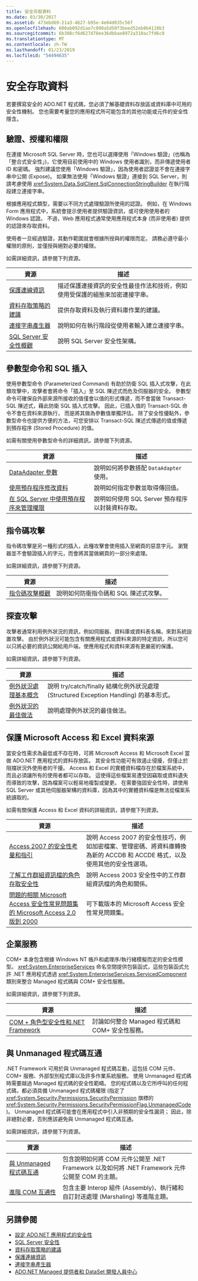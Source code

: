 ```yaml
---
title: 安全存取資料
ms.date: 03/30/2017
ms.assetid: 473ebd69-21a3-4627-b95e-4e04d035c56f
ms.openlocfilehash: 600ab092d1ae7c890a5d50f3beed52eb8b4110b3
ms.sourcegitcommit: 6b308cf6d627d78ee36dbbae8972a310ac7fd6c8
ms.translationtype: MT
ms.contentlocale: zh-TW
ms.lasthandoff: 01/23/2019
ms.locfileid: "54494635"
---
```

# <a name="secure-data-access"></a>安全存取資料
若要撰寫安全的 ADO.NET 程式碼，您必須了解基礎資料存放區或資料庫中可用的安全性機制。 您也需要考量您的應用程式所可能包含的其他功能或元件的安全性隱含。  
  
## <a name="authentication-authorization-and-permissions"></a>驗證、授權和權限  
 在連接 Microsoft SQL Server 時，您也可以選擇使用「Windows 驗證」(也稱為「整合式安全性」)，它使用目前使用中的 Windows 使用者識別，而非傳遞使用者 ID 和密碼。 強烈建議您使用「Windows 驗證」，因為使用者認證並不會在連接字串中公開 (Expose)。 如果無法使用「Windows 驗證」連接到 SQL Server，則請考慮使用 <xref:System.Data.SqlClient.SqlConnectionStringBuilder> 在執行階段建立連接字串。  
  
 根據應用程式類型，需要以不同方式處理驗證所使用的認證。 例如，在 Windows Form 應用程式中，系統會提示使用者提供驗證資訊，或可使用使用者的 Windows 認證。 不過，Web 應用程式通常使用應用程式本身 (而非使用者) 提供的認證來存取資料。  
  
 使用者一旦經過驗證，其動作範圍就會根據所授與的權限而定。 請務必遵守最小權限的原則，並僅授與絕對必要的權限。  
  
 如需詳細資訊，請參閱下列資源。  
  
|資源|描述|  
|--------------|-----------------|  
|[保護連線資訊](../../../../docs/framework/data/adonet/protecting-connection-information.md)|描述保護連接資訊的安全性最佳作法和技術，例如使用受保護的組態來加密連接字串。|  
|[資料存取策略的建議](https://msdn.microsoft.com/library/72411f32-d12a-4de8-b961-e54fca7faaf5)|提供存取資料及執行資料庫作業的建議。|  
|[連接字串產生器](../../../../docs/framework/data/adonet/connection-string-builders.md)|說明如何在執行階段從使用者輸入建立連接字串。|  
|[SQL Server 安全性概觀](../../../../docs/framework/data/adonet/sql/overview-of-sql-server-security.md)|說明 SQL Server 安全性架構。|  
  
## <a name="parameterized-commands-and-sql-injection"></a>參數型命令和 SQL 插入  
 使用參數型命令 (Parameterized Command) 有助於防衛 SQL 插入式攻擊，在此類攻擊中，攻擊者會將命令「插入」至 SQL 陳述式而危及伺服器的安全。 參數型命令可確保自外部來源所接收的值僅會以值的形式傳遞，而不會當做 Transact-SQL 陳述式，藉此防衛 SQL 插入式攻擊。 因此，已插入值的 Transact-SQL 命令不會在資料來源執行， 而是將其做為參數值單獨評估。 除了安全性優點外，參數型命令也提供方便的方法，可您安排以 Transact-SQL 陳述式傳遞的值或傳遞到預存程序 (Stored Procedure) 的值。  
  
 如需有關使用參數型命令的詳細資訊，請參閱下列資源。  
  
|資源|描述|  
|--------------|-----------------|  
|[DataAdapter 參數](../../../../docs/framework/data/adonet/dataadapter-parameters.md)|說明如何將參數搭配 `DataAdapter` 使用。|  
|[使用預存程序修改資料](../../../../docs/framework/data/adonet/modifying-data-with-stored-procedures.md)|說明如何指定參數並取得傳回值。|  
|[在 SQL Server 中使用預存程序來管理權限](../../../../docs/framework/data/adonet/sql/managing-permissions-with-stored-procedures-in-sql-server.md)|說明如何使用 SQL Server 預存程序以封裝資料存取。|  
  
## <a name="script-exploits"></a>指令碼攻擊  
 指令碼攻擊是另一種形式的插入，此種攻擊會使用插入至網頁的惡意字元。 瀏覽器並不會驗證插入的字元，而會將其當做網頁的一部分來處理。  
  
 如需詳細資訊，請參閱下列資源。  
  
|資源|描述|  
|--------------|-----------------|  
|[指令碼攻擊概觀](https://msdn.microsoft.com/library/772c7312-211a-4eb3-8d6e-eec0aa1dcc07)|說明如何防衛指令碼和 SQL 陳述式攻擊。|  
  
## <a name="probing-attacks"></a>探查攻擊  
 攻擊者通常利用例外狀況的資訊，例如伺服器、資料庫或資料表名稱，來對系統設置攻擊。 由於例外狀況可能包含有關應用程式或資料來源的特定資訊，所以您可以只將必要的資訊公開給用戶端，使應用程式和資料來源有更嚴密的保護。  
  
 如需詳細資訊，請參閱下列資源。  
  
|資源|描述|  
|--------------|-----------------|  
|[例外狀況處理基本概念](../../../../docs/standard/exceptions/exception-handling-fundamentals.md)|說明 try/catch/finally 結構化例外狀況處理 (Structured Exception Handling) 的基本形式。|  
|[例外狀況的最佳做法](../../../../docs/standard/exceptions/best-practices-for-exceptions.md)|說明處理例外狀況的最佳做法。|  
  
## <a name="protecting-microsoft-access-and-excel-data-sources"></a>保護 Microsoft Access 和 Excel 資料來源  
 當安全性需求為最低或不存在時，可將 Microsoft Access 和 Microsoft Excel 當做 ADO.NET 應用程式的資料存放區。 其安全性功能可有效遏止侵擾，但僅止於阻擋狀況外使用者的干擾。 Access 和 Excel 的實體資料檔存在於檔案系統中，而且必須讓所有的使用者都可以存取。 這使得這些檔案易遭受因竊取或資料遺失而導致的攻擊，因為檔案可以輕易地複製或變更。 在需要強固安全性時，請使用 SQL Server 或其他伺服器架構的資料庫，因為其中的實體資料檔是無法從檔案系統讀取的。  
  
 如需有關保護 Access 和 Excel 資料的詳細資訊，請參閱下列資源。  
  
|資源|描述|  
|--------------|-----------------|  
|[Access 2007 的安全性考量和指引](https://go.microsoft.com/fwlink/?LinkId=98354)|說明 Access 2007 的安全性技巧，例如加密檔案、管理密碼、將資料庫轉換為新的 ACCDB 和 ACCDE 格式，以及使用其他的安全性選項。|  
|[了解工作群組資訊檔的角色存取安全性](https://support.microsoft.com/kb/305542)|說明 Access 2003 安全性中的工作群組資訊檔的角色和關係。|  
|[問題的相關 Microsoft Access 安全性常見問題集的 Microsoft Access 2.0 版到 2000](https://go.microsoft.com/fwlink/?LinkId=47698)|可下載版本的 Microsoft Access 安全性常見問題集。|  
## <a name="enterprise-services"></a>企業服務  
 COM+ 本身包含根據 Windows NT 帳戶和處理序/執行緒模擬而定的安全性模型。 <xref:System.EnterpriseServices> 命名空間提供包裝函式，這些包裝函式允許 .NET 應用程式透過 <xref:System.EnterpriseServices.ServicedComponent> 類別來整合 Managed 程式碼與 COM+ 安全性服務。  
  
 如需詳細資訊，請參閱下列資源。  
  
|資源|描述|  
|--------------|-----------------|  
|[COM + 角色型安全性和.NET Framework](https://msdn.microsoft.com/library/02ab22ef-e5e2-4d29-b33a-6e03d94c4981)|討論如何整合 Managed 程式碼和 COM+ 安全性服務。|  
  
## <a name="interoperating-with-unmanaged-code"></a>與 Unmanaged 程式碼互通  
 .NET Framework 可用於與 Unmanaged 程式碼互動，這包括 COM 元件、COM+ 服務、外部型別程式庫以及許多作業系統服務。 使用 Unmanaged 程式碼時需要越過 Managed 程式碼的安全性範疇。 您的程式碼以及它所呼叫的任何程式碼，都必須具備 Unmanaged 程式碼權限 (指定了 <xref:System.Security.Permissions.SecurityPermission> 旗標的 <xref:System.Security.Permissions.SecurityPermissionFlag.UnmanagedCode>)。 Unmanaged 程式碼可能會在應用程式中引入非預期的安全性漏洞； 因此，除非絕對必要，否則應該避免與 Unmanaged 程式碼互通。  
  
 如需詳細資訊，請參閱下列資源。  
  
|資源|描述|  
|--------------|-----------------|  
|[與 Unmanaged 程式碼互通](../../../../docs/framework/interop/index.md)|包含說明如何將 COM 元件公開至 .NET Framework 以及如何將 .NET Framework 元件公開至 COM 的主題。|
|[進階 COM 互通性](https://docs.microsoft.com/previous-versions/dotnet/netframework-4.0/bd9cdfyx(v=vs.100))|包含主要 Interop 組件 (Assembly)、執行緒和自訂封送處理 (Marshaling) 等進階主題。|

## <a name="see-also"></a>另請參閱
- [設定 ADO.NET 應用程式的安全性](../../../../docs/framework/data/adonet/securing-ado-net-applications.md)
- [SQL Server 安全性](../../../../docs/framework/data/adonet/sql/sql-server-security.md)
- [資料存取策略的建議](https://msdn.microsoft.com/library/72411f32-d12a-4de8-b961-e54fca7faaf5)
- [保護連線資訊](../../../../docs/framework/data/adonet/protecting-connection-information.md)
- [連接字串產生器](../../../../docs/framework/data/adonet/connection-string-builders.md)
- [ADO.NET Managed 提供者和 DataSet 開發人員中心](https://go.microsoft.com/fwlink/?LinkId=217917)
